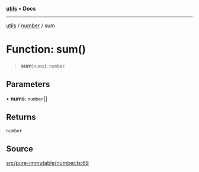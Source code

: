 [**utils**](../../../README.md) • **Docs**

***

[utils](../../../globals.md) / [number](../README.md) / sum

# Function: sum()

> **sum**(`nums`): `number`

## Parameters

• **nums**: `number`[]

## Returns

`number`

## Source

[src/pure-immutable/number.ts:69](https://github.com/alpinisme/utils/blob/825f78da0ace828df12ea4d598fd95fa96ee25f5/src/pure-immutable/number.ts#L69)
